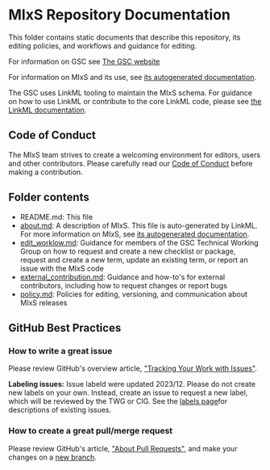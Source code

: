 # MIxS Repository Documentation
This folder contains static documents that describe this repository, its editing policies, and workflows and guidance for editing.

For information on GSC see [The GSC website](https://www.gensc.org/)

For information on MIxS and its use, see [its autogenerated documentation](https://w3id.org/mixs).

The GSC uses LinkML tooling to maintain the MIxS schema. For guidance on how to use LinkML or contribute to the core LinkML code, please see [the LinkML documentation](https://linkml.io/linkml/).

## Code of Conduct

The MIxS team strives to create a welcoming environment for editors, users and other contributors.
Please carefully read our [Code of Conduct](../../CODE_OF_CONDUCT.md) before making a contribution.

## Folder contents

* README.md: This file
* [about.md](about.md): A description of MIxS. This file is auto-generated by LinkML. For more information on MIxS, see [its autogenerated documentation](https://w3id.org/mixs).
* [edit_worklow.md](edit_worklow.md): Guidance for members of the GSC Technical Working Group on how to request and create a new checklist or package, request and create a new term, update an existing term, or report an issue with the MIxS code
* [external_contribution.md](external_contribution.md): Guidance and how-to's for external contributors, including how to request changes or report bugs
* [policy.md](policy.md): Policies for editing, versioning, and communication about MIxS releases

## GitHub Best Practices
### How to write a great issue

Please review GitHub's overview article,
["Tracking Your Work with Issues"][about-issues].

**Labeling issues:** Issue labeld were updated 2023/12. Please do not create new labels on your own. Instead, create an issue to request a new label, which will be reviewed by the TWG or CIG. See the [labels page](https://github.com/GenomicsStandardsConsortium/mixs/labels)for descriptions of existing issues.

### How to create a great pull/merge request

Please review GitHub's article, ["About Pull Requests"][about-pulls],
and make your changes on a [new branch][about-branches].

[about-branches]: https://docs.github.com/en/pull-requests/collaborating-with-pull-requests/proposing-changes-to-your-work-with-pull-requests/about-branches
[about-issues]: https://docs.github.com/en/issues/tracking-your-work-with-issues/about-issues
[about-pulls]: https://docs.github.com/en/pull-requests/collaborating-with-pull-requests/proposing-changes-to-your-work-with-pull-requests/about-pull-requests
[issues]: https://github.com/GenomicsStandardsConsortium/mixs/issues/
[pulls]: https://github.com/GenomicsStandardsConsortium/mixs/pulls/
